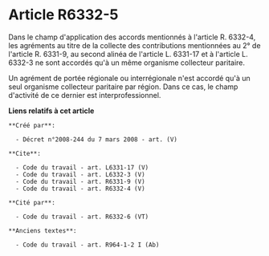 # Article R6332-5

Dans le champ d'application des accords mentionnés à l'article R. 6332-4, les agréments au titre de la collecte des
contributions mentionnées au 2° de l'article R. 6331-9, au second alinéa de l'article L. 6331-17 et à l'article L. 6332-3 ne
sont accordés qu'à un même organisme collecteur paritaire. 

Un agrément de portée régionale ou interrégionale n'est accordé qu'à un seul organisme collecteur paritaire par région. Dans
ce cas, le champ d'activité de ce dernier est interprofessionnel.

**Liens relatifs à cet article**

	**Créé par**:

	  - Décret n°2008-244 du 7 mars 2008 - art. (V)

	**Cite**:

	  - Code du travail - art. L6331-17 (V)
	  - Code du travail - art. L6332-3 (V)
	  - Code du travail - art. R6331-9 (V)
	  - Code du travail - art. R6332-4 (V)

	**Cité par**:

	  - Code du travail - art. R6332-6 (VT)

	**Anciens textes**:

	  - Code du travail - art. R964-1-2 I (Ab)
